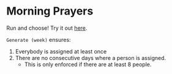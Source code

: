 # Morning Prayers

Run and choose! Try it out [here](https://juliandominic.github.io/morning-prayers/).

`Generate (week)` ensures:

1. Everybody is assigned at least once
2. There are no consecutive days where a person is assigned.
      - This is only enforced if there are at least 8 people.

